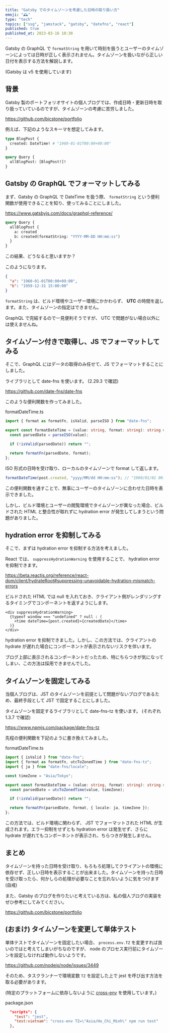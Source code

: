 ```yaml
---
title: "Gatsby でのタイムゾーンを考慮した日時の取り扱い方"
emoji: "🕰"
type: "tech"
topics: ["ssg", "jamstack", "gatsby", "datefns", "react"]
published: true
published_at: 2023-03-16 10:30
---
```


Gatsby の GraphQL で `formatString` を用いて時刻を扱うとユーザーのタイムゾーンによっては日時が正しく表示されません。タイムゾーンを扱いながら正しい日付を表示する方法を解説します。

(Gatsby は v5 を使用しています)

## 背景

Gatsby 製のポートフォリオサイトの個人ブログでは、作成日時・更新日時を取り扱っていているのですが、タイムゾーンの考慮に苦労しました。

https://github.com/bicstone/portfolio

例えば、下記のようなスキーマを想定してみます。

```graphql
type BlogPost {
  created: DateTime! # "1960-01-01T00:00+00:00"
}

query Query {
  allBlogPost: [BlogPost!]!
}
```

## Gatsby の GraphQL でフォーマットしてみる

まず、Gatsby の GraphQL で DateTime を扱う際、 `formatString` という便利関数が使用できることを知り、使ってみることにしました。

https://www.gatsbyjs.com/docs/graphql-reference/

```graphql
query Query {
  allBlogPost {
    a: created
    b: created(formatString: "YYYY-MM-DD HH:mm:ss")
  }
}
```

<!-- textlint-disable ja-technical-writing/ja-no-weak-phrase -->

この結果、どうなると思いますか？

<!-- textlint-enable -->

このようになります。

```json
{
  "a": "1960-01-01T00:00+09:00",
  "b": "1959-12-31 15:00:00"
}
```

`formatString` は、ビルド環境やユーザー環境にかかわらず、 **UTC** の時間を返します。また、タイムゾーンの指定はできません。

GraphQL で完結するので一見便利そうですが、 UTC で問題がない場合以外には使えませんね。

## タイムゾーン付きで取得し、JS でフォーマットしてみる

そこで、GraphQL にはデータの取得のみ任せて、JS でフォーマットすることにしました。

ライブラリとして date-fns を使います。 (2.29.3 で確認)

https://github.com/date-fns/date-fns

このような便利関数を作ってみました。

formatDateTime.ts

```ts
import { format as formatFn, isValid, parseISO } from "date-fns";

export const formatDateTime = (value: string, format: string): string => {
  const parsedDate = parseISO(value);

  if (!isValid(parsedDate)) return "";

  return formatFn(parsedDate, format);
};
```

ISO 形式の日時を受け取り、ローカルのタイムゾーンで format して返します。

```ts
formatDateTime(post.created, "yyyy/MM/dd HH:mm:ss"); // "1960/01/01 00:00:00"
```

この便利関数を通すことで、無事にユーザーのタイムゾーンに合わせた日時を表示できました。

しかし、ビルド環境とユーザーの閲覧環境でタイムゾーンが異なった場合、ビルドされた HTML と整合性が取れずに hydration error が発生してしまうという問題がありました。

## hydration error を抑制してみる

そこで、まずは hydration error を抑制する方法を考えました。

React では、 `suppressHydrationWarning` を使用することで、 hydration error を抑制できます。

https://beta.reactjs.org/reference/react-dom/client/hydrateRoot#suppressing-unavoidable-hydration-mismatch-errors

ビルドされた HTML では null を入れておき、クライアント側がレンダリングするタイミングでコンポーネントを返すようにします。

```tsx
<div suppressHydrationWarning>
  {typeof window === "undefined" ? null : (
    <time dateTime={post.created}>{createdDate}</time>
  )}
</div>
```

hydration error を抑制できました。しかし、この方法では、クライアントの hydrate が遅れた場合にコンポーネントが表示されないリスクを伴います。

ブログ上部に表示されるコンポーネントだったため、特にちらつきが気になってしまい、この方法は採用できませんでした。

## タイムゾーンを固定してみる

当個人ブログは、JST のタイムゾーンを前提として問題がないブログであるため、最終手段として JST で固定することにしました。

タイムゾーンを固定するライブラリとして date-fns-tz を使います。 (それぞれ 1.3.7 で確認)

https://www.npmjs.com/package/date-fns-tz

先程の便利関数を下記のように書き換えてみました。

formatDateTime.ts

```ts
import { isValid } from "date-fns";
import { format as formatFn, utcToZonedTime } from "date-fns-tz";
import { ja } from "date-fns/locale";

const timeZone = "Asia/Tokyo";

export const formatDateTime = (value: string, format: string): string => {
  const parsedDate = utcToZonedTime(value, timeZone);

  if (!isValid(parsedDate)) return "";

  return formatFn(parsedDate, format, { locale: ja, timeZone });
};
```

この方法では、ビルド環境に関わらず、 JST でフォーマットされた HTML が生成されます。エラー抑制をせずとも hydration error は発生せず、さらに hydrate が遅れてもコンポーネントが表示され、ちらつきが発生しません。

## まとめ

タイムゾーンを持った日時を受け取り、もろもろ処理してクライアントの環境に依存せず、正しい日時を表示することが出来ました。タイムゾーンを持った日時を受け取ったら、何かしらの処理が必要なことを忘れないように気をつけます (自戒)

また、Gatsby のブログを作りたいと考えている方は、私の個人ブログの実装をぜひ参考にしてみてください。

https://github.com/bicstone/portfolio

## (おまけ) タイムゾーンを変更して単体テスト

単体テストでタイムゾーンを固定したい場合、 `process.env.TZ` を変更すれば良いのではと考えてしまいがちなのですが、 node のプロセス実行前にタイムゾーンを設定しなければ動作しないようです。

https://github.com/nodejs/node/issues/3449

そのため、タスクランナーで環境変数 `TZ` を設定した上で jest を呼び出す方法を取る必要があります。

(特定のプラットフォームに依存しないように [cross-env](https://www.npmjs.com/package/cross-env) を使用しています。)

package.json

```json
  "scripts": {
    "test": "jest",
    "test:vietnam": "cross-env TZ=\"Asia/Ho_Chi_Minh\" npm run test"
  },
```
